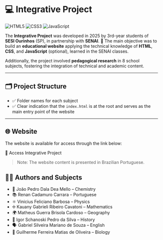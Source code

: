# 💻 Integrative Project
<div align="left">

![HTML5](https://img.shields.io/badge/html5-%23E34F26.svg?style=for-the-badge&logo=html5&logoColor=white)
![CSS3](https://img.shields.io/badge/css3-%231572B6.svg?style=for-the-badge&logo=css3&logoColor=white)
![JavaScript](https://img.shields.io/badge/javascript-%23323330.svg?style=for-the-badge&logo=javascript&logoColor=%23F7DF1E)
</div>

The **Integrative Project** was developed in 2025 by 3rd-year students of **SESI Ourinhos** (SP), in partnership with **SENAI**.
🎯 The main objective was to build an **educational website** applying the technical knowledge of **HTML**, **CSS**, and **JavaScript** (optional), learned in the SENAI classes.

Additionally, the project involved **pedagogical research** in 8 school subjects, fostering the integration of technical and academic content.

---

## 🗂️ Project Structure

- ✅ Folder names for each subject
- ✅ Clear indication that the ``index.html`` is at the root and serves as the main entry point of the website
---

## 🌐 Website
The website is available for access through the link below:

<a style="text-decoration: none" href="https://joaopedro08-dev.github.io/Projeto-Integrador/">
🔗 Access Integrative Project</a>

> Note: The website content is presented in Brazilian Portuguese.

## 👨‍🏫 Authors and Subjects
- 🧪 João Pedro Dala Dea Mello – Chemistry
- 📚 Renan Cadamuro Carrara – Portuguese
- ⚛️ Vinicius Feliciano Barbosa – Physics
- ➗ Kauany Gabrieli Ribeiro Cavatoni – Mathematics
- 🌍 Matheus Guerra Brisola Cardoso – Geography
- 🏺 Igor Schanoski Pedro da Silva – History
- 🗣️ Gabriel Silveira Mariano de Souza – English
- 🧬 Guilherme Ferreira Matias de Oliveira – Biology
